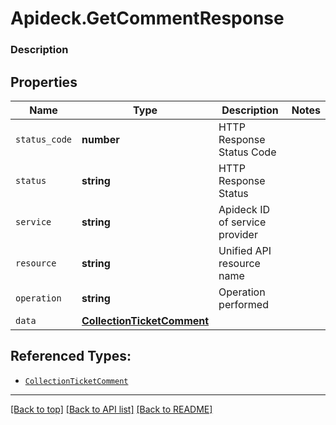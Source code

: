 # Apideck.GetCommentResponse

### Description

## Properties
Name | Type | Description | Notes
------------ | ------------- | ------------- | -------------
`status_code` | **number** | HTTP Response Status Code | 
`status` | **string** | HTTP Response Status | 
`service` | **string** | Apideck ID of service provider | 
`resource` | **string** | Unified API resource name | 
`operation` | **string** | Operation performed | 
`data` | [**CollectionTicketComment**](CollectionTicketComment.md) |  | 





## Referenced Types:





* [`CollectionTicketComment`](CollectionTicketComment.md)

---

[[Back to top]](#) [[Back to API list]](../../../../README.md#documentation-for-api-endpoints) [[Back to README]](../../../../README.md)


